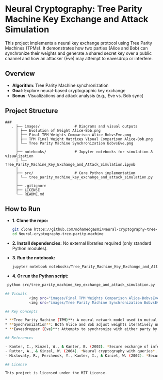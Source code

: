# Neural Cryptography: Tree Parity Machine Key Exchange and Attack Simulation

This project implements a neural key exchange protocol using Tree Parity Machines (TPMs). It demonstrates how two parties (Alice and Bob) can synchronize their weights and generate a shared secret key over a public channel and how an attacker (Eve) may attempt to eavesdrop or interfere.

## Overview

- **Algorithm**: Tree Parity Machine synchronization
- **Goal**: Explore neural-based cryptographic key exchange
- **Bonus**: Visualizations and attack analysis (e.g., Eve vs. Bob sync)

## Project Structure

<pre><code>### 
   . ├── images/                # Diagrams and visual outputs 
     │ ├── Evolution of Weight Alice-Bob.png 
     │ ├── Final TPM Weights Comparison Alice-BobvsEve.png 
     │ ├── TPM Final Weight Matrices Visual Comparison Alice-Bob.png 
     │ └── Tree Parity Machine Synchronization BobvsEve.png 
     │ 
     ├── notebooks/             # Jupyter notebooks for simulation & visualization 
     │ └── Tree_Parity_Machine_Key_Exchange_and_Attack_Simulation.ipynb 
     │ 
     ├── src/                   # Core Python implementation  
     │ └── tree_parity_machine_key_exchange_and_attack_simulation.py 
     │ 
     ├── .gitignore 
     ├── LICENSE  
     └── README.md </code></pre>


## How to Run

* **1. Clone the repo:**
  ```bash
  git clone https://github.com/mohamedgasmi/Neural-cryptography-tree-parity-machine.git
  cd Neural-cryptography-tree-parity-machine

* **2. Install dependencies:**
  No external libraries required (only standard Python modules).

* **3. Run the notebook:**
  ```bash
  jupyter notebook notebooks/Tree_Parity_Machine_Key_Exchange_and_Attack_Simulation.ipynb

* **4. Or run the Python script:**
 ```bash
  python src/tree_parity_machine_key_exchange_and_attack_simulation.py

## Visuals
            <img src="images/Final TPM Weights Comparison Alice-BobvsEve.png" width="400"/> 
            <img src="images/Tree Parity Machine Synchronization BobvsEve.png" width="400"/>

## Key Concepts

* **Tree Parity Machine (TPM)**: A neural network model used in mutual learning-based key exchange.
* **Synchronization**: Both Alice and Bob adjust weights iteratively until their TPMs match.
* **Eavesdropper (Eve)**: Attempts to synchronize with either party by observing exchanged data.

## References

- Kanter, I., Kinzel, W., & Kanter, E. (2002). *Secure exchange of information by synchronization of neural networks*. EPL (Europhysics Letters), 57(1), 141. [DOI:10.1209/epl/i2002-00552-6](https://arxiv.org/abs/cond-mat/0202112)
- Ruttor, A., & Kinzel, W. (2004). *Neural cryptography with queries*. Physica A: Statistical Mechanics and its Applications, 335(3-4), 517–524. [DOI:10.1016/j.physa.2003.12.011](https://www.researchgate.net/publication/1875878_I_Neural_cryptography_with_queries)
- Mislovaty, R., Perchenok, Y., Kanter, I., & Kinzel, W. (2002). *Secure key-exchange protocol with an absence of injective functions*. Physical Review E, 66(6), 066102. [DOI:10.1103/PhysRevE.66.066102](https://journals.aps.org/pre/abstract/10.1103/PhysRevE.66.066102)

## License

This project is licensed under the MIT License.
